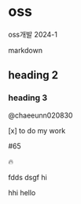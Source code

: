 # oss
oss개발 2024-1

markdown
## heading 2
### heading 3

@chaeeunn020830

[x] to do my work


#65

:fire:

fdds
dsgf
hi

hhi hello
